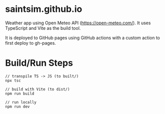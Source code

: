 # saintsim.github.io

Weather app using Open Meteo API (https://open-meteo.com/). It uses TypeScript and Vite as the build tool.

It is deployed to GitHub pages using GitHub actions with a custom action to first deploy to gh-pages.

# Build/Run Steps

```
// transpile TS -> JS (to built/)
npx tsc

// build with Vite (to dist/)
npm run build

// run locally
npm run dev
```
